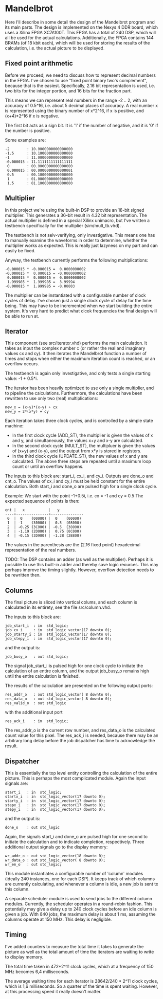 # Mandelbrot
Here I'll describe in some detail the design of the Mandelbrot program and its
main parts.  The design is implemented on the Nexys 4 DDR board, which uses a
Xilinx FPGA XC7A100T. This FPGA has a total of 240 DSP, which will all be used
for the actual calculations.  Additionally, the FPGA contains 144 BRAMs (of 18
kbit each), which will be used for storing the results of the calculation, i.e.
the actual picture to be displayed.

## Fixed point arithmetic
Before we proceed, we need to discuss how to represent decimal numbers in the
FPGA. I've chosen to use "fixed point binary two's complement", because that is
the easiest. Specifically, 2.16 bit representation is used, i.e. two bits for
the integer portion, and 16 bits for the fraction part.

This means we can represent real numbers in the range -2 .. 2, with an accuracy
of 0.5^16, i.e. about 5 decimal places of accuracy. A real number x is
represented using the binary number of x\*2^16, if x is positive, and
(x+4)\*2^16 if x is negative.

The first bit acts as a sign bit. It is '1' if the number of negative, and it
is '0' if the number is positive.

Some examples are:
```
-2        : 10.0000000000000000
-1.5      : 10.1000000000000000
-1        : 11.0000000000000000
-0.000015 : 11.1111111111111111
 0        : 00.0000000000000000
 0.000015 : 00.0000000000000001
 0.5      : 00.1000000000000000
 1        : 01.0000000000000000
 1.5      : 01.1000000000000000
```

## Multiplier
In this project we're using the built-in DSP to provide an 18-bit signed
multiplier.  This generates a 36-bit result in 4.32 bit representation.  The
actual multiplier is defined in a special Xilinx unimacro, but I've written a
testbench specifically for the multiplier (sim/mult\_tb.vhd).

The testbench is not selv-verifying, only investigative. This means one has to
manually examine the waveforms in order to determine, whether the multiplier
works as expected.  This is really just lazyness on my part and can easily be
fixed.

Anyway, the testbench currently performs the following multiplications:
```
-0.000015 * -0.000015 =  0.0000000002
-0.000015 *  0.000015 = -0.0000000002
 0.000015 *  0.000015 =  0.0000000002
 1.999985 *  1.999985 =  3.99994
-0.000015 *  1.999985 = -0.00003
```

The multiplier can be instantiated with a configurable number of clock cycles
of delay. I've chosen just a single clock cycle of delay for the time being.
This may have to be incremented when we start building the entire system. It's
very hard to predict what clcok frequencies the final design will be able to
run at.


## Iterator
This component (see src/iterator.vhd) performs the main calculation. It takes
as input the complex number c (or rather the real and imaginary values cx and
cy).  It then iterates the Mandelbrot function a number of times and stops when
either the maximum iteration count is reached, or an overflow occurs.

The testbench is again only investigative, and only tests a single starting
value: -1 + 0.5\*i.

The iterator has been heavily optimized to use only a single multiplier, and to
pipeline the calculations. Furthermore, the calculations have been rewritten to
use only two (real) multiplications:
```
new_x = (x+y)*(x-y) + cx
new_y = 2*(x*y) + cy
```

Each iteration takes three clock cycles, and is controlled by a simple state
machine:
* In the first clock cycle (ADD\_ST), the multiplier is given the values of x
  and y, and simultaneously, the values x+y and x-y are calculated.
* In the second clock cycle (MULT\_ST), the multipluer is given the values of
  (x+y) and (x-y), and the output from x\*y is stored in registers.
* In the third clock cycle (UPDATE\_ST), the new values of x and y are
  calculated.  The above three steps are repeated until a maximum loop count or
  until an overflow happens.

The inputs to this block are: start\_i, cx\_i, and cy\_i. Outputs are done\_o
and cnt\_o.  The values of cx\_i and cy\_i must be held constant for the entire
calculation.  Both start\_i and done\_o are pulsed high for a single clock
cycle.

Example:
We start with the point -1+0.5i, i.e. cx = -1 and cy = 0.5
The expected sequence of points is then:
```
cnt |   x           |   y           
----+---------------+---------------
 0  |  0    (00000) |  0    (00000)
 1  | -1    (30000) |  0.5  (08000)
 2  | -0.25 (3C000) | -0.5  (38000)
 3  | -1.19 (2D000) |  0.75 (0C000)
 4  | -0.15 (3D900) | -1.28 (2B800)
```
The values in the parenthesis are the (2.16 fixed point) hexadecimal
representation of the real numbers.

TODO: The DSP contains an adder (as well as the multiplier).  Perhaps it is
possible to use this built-in adder and thereby save logic reources. This may
perhaps improve the timing slightly. However, overflow detection needs to be
rewritten then.

## Columns
The final picture is sliced into vertical colums, and each column is calculated
in its entirety, see the file src/column.vhd.

The inputs to this block are:
```
job_start_i  : in  std_logic;
job_cx_i     : in  std_logic_vector(17 downto 0);
job_starty_i : in  std_logic_vector(17 downto 0);
job_stepy_i  : in  std_logic_vector(17 downto 0);
```
and the output is:
```
job_busy_o   : out std_logic;
```
The signal job\_start\_i is pulsed high for one clock cycle to initiate the
calculation of an entire column, and the output job\_busy\_o remains high
until the entire calculation is finished.

The results of the calculation are presented on the following output ports:
```
res_addr_o   : out std_logic_vector( 8 downto 0);
res_data_o   : out std_logic_vector( 8 downto 0);
res_valid_o  : out std_logic
```
with the additional input port
```
res_ack_i    : in  std_logic;
```
The res\_addr\_o is the current row number, and res\_data\_o is the calculated
count value for this pixel. The res\_ack\_i is needed, because there may be an
arbitrary long delay before the job dispatcher has time to acknowledge the
result.

## Dispatcher
This is essentially the top level entity controlling the calculation of the entire
picture.  This is perhaps the most complicated module.  Again the input signals are:
```
start_i   : in  std_logic;
startx_i  : in  std_logic_vector(17 downto 0);
starty_i  : in  std_logic_vector(17 downto 0);
stepx_i   : in  std_logic_vector(17 downto 0);
stepy_i   : in  std_logic_vector(17 downto 0);
```
and the output is:
```
done_o    : out std_logic
```
Again, the signals start\_i and done\_o are pulsed high for one second to
initiate the calculation and to indicate completion, respectively.
Three additional output signals go to the display memory:
```
wr_addr_o : out std_logic_vector(18 downto 0);
wr_data_o : out std_logic_vector( 8 downto 0);
wr_en_o   : out std_logic;
```

This module instantiates a configurable number of 'column' modules (ideally 240
instances, one for each DSP). It keeps track of which columns are currently
calculating, and whenever a column is idle, a new job is sent to this column.

A separate scheduler module is used to send jobs to the different column
modules.  Currently, the scheduler operates in a round-robin fashion. This
potentially may give a delay up to 240 clock cycles before an idle column is
given a job. With 640 jobs, the maximum delay is about 1 ms, assuming the
columns operate at 150 MHz. This delay is negligible.

## Timing
I've added counters to measure the total time it takes to generate the picture
as well as the total amount of time the iterators are waiting to write to display
memory.

The total time taken in 472*2^11 clock cycles, which at a frequency of 150 MHz
becomes 6,4 milliseconds.

The average waiting time for each iterator is 28642/240 * 2^11 clock cycles,
which is 1,6 milliseconds. So a quarter of the time is spent waiting. However,
at this processing speed it really doesn't matter.

